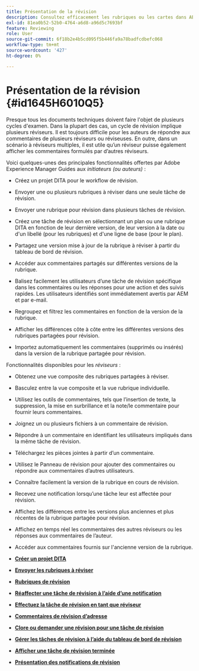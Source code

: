 ```yaml
---
title: Présentation de la révision
description: Consultez efficacement les rubriques ou les cartes dans AEM Guides pour une évaluation du contenu fluide. connaître les fonctionnalités destinées aux auteurs et aux réviseurs dans AEM Guides ;
exl-id: 81ea0b52-52b0-4764-a6d8-a96d5c7693bf
feature: Reviewing
role: User
source-git-commit: 6f18b2e4b5cd095f5b446fa9a78badfcdbefc068
workflow-type: tm+mt
source-wordcount: '427'
ht-degree: 0%

---
```


# Présentation de la révision {#id1645H6010Q5}

Presque tous les documents techniques doivent faire l&#39;objet de plusieurs cycles d&#39;examen. Dans la plupart des cas, un cycle de révision implique plusieurs réviseurs. Il est toujours difficile pour les auteurs de répondre aux commentaires de plusieurs réviseurs ou réviseuses. En outre, dans un scénario à réviseurs multiples, il est utile qu’un réviseur puisse également afficher les commentaires formulés par d’autres réviseurs.

Voici quelques-unes des principales fonctionnalités offertes par Adobe Experience Manager Guides aux *initiateurs \(ou auteurs\)* :

- Créez un projet DITA pour le workflow de révision.
- Envoyer une ou plusieurs rubriques à réviser dans une seule tâche de révision.

- Envoyer une rubrique pour révision dans plusieurs tâches de révision.

- Créez une tâche de révision en sélectionnant un plan ou une rubrique DITA en fonction de leur dernière version, de leur version à la date ou d&#39;un libellé \(pour les rubriques\) et d&#39;une ligne de base \(pour le plan\).

- Partagez une version mise à jour de la rubrique à réviser à partir du tableau de bord de révision.

- Accéder aux commentaires partagés sur différentes versions de la rubrique.
- Balisez facilement les utilisateurs d’une tâche de révision spécifique dans les commentaires ou les réponses pour une action et des suivis rapides. Les utilisateurs identifiés sont immédiatement avertis par AEM et par e-mail.
- Regroupez et filtrez les commentaires en fonction de la version de la rubrique.

- Afficher les différences côte à côte entre les différentes versions des rubriques partagées pour révision.

- Importez automatiquement les commentaires \(supprimés ou insérés\) dans la version de la rubrique partagée pour révision.


Fonctionnalités disponibles pour les *réviseurs* :

- Obtenez une vue composite des rubriques partagées à réviser.
- Basculez entre la vue composite et la vue rubrique individuelle.
- Utilisez les outils de commentaires, tels que l’insertion de texte, la suppression, la mise en surbrillance et la note/le commentaire pour fournir leurs commentaires.
- Joignez un ou plusieurs fichiers à un commentaire de révision.
- Répondre à un commentaire en identifiant les utilisateurs impliqués dans la même tâche de révision.
- Téléchargez les pièces jointes à partir d’un commentaire.
- Utilisez le Panneau de révision pour ajouter des commentaires ou répondre aux commentaires d’autres utilisateurs.
- Connaître facilement la version de la rubrique en cours de révision.
- Recevez une notification lorsqu’une tâche leur est affectée pour révision.
- Affichez les différences entre les versions plus anciennes et plus récentes de la rubrique partagée pour révision.
- Affichez en temps réel les commentaires des autres réviseurs ou les réponses aux commentaires de l’auteur.
- Accéder aux commentaires fournis sur l&#39;ancienne version de la rubrique.


- **[Créer un projet DITA](authoring-create-dita-project.md)**

- **[Envoyer les rubriques à réviser](review-send-topics-for-review.md)**

- **[Rubriques de révision](review-topics.md)**

- **[Réaffecter une tâche de révision à l’aide d’une notification](reassign-review-using-notification.md)**

- **[Effectuez la tâche de révision en tant que réviseur](review-complete-review-tasks.md)**

- **[Commentaires de révision d’adresse](review-address-review-comments.md)**

- **[Clore ou demander une révision pour une tâche de révision](review-close-review-task.md)**

- **[Gérer les tâches de révision à l’aide du tableau de bord de révision](review-manage-tasks-review-dashboard.md)**

- **[Afficher une tâche de révision terminée](review-view-completed-task.md)**

- **[Présentation des notifications de révision](review-understanding-review-notifications.md)**
